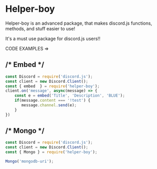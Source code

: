 # Helper-boy
Helper-boy is an advanced package, that makes discord.js functions, methods, and stuff easier to use!

It's a must use package for discord.js users!!

CODE EXAMPLES =>

## /* Embed */

```js
const Discord = require('discord.js');
const client = new Discord.Client();
const { embed  } = require('helper-boy');
client.on('message', async(message) => {
    const e = embed('Title', 'Description', 'BLUE');
    if(message.content === '!test') {
       message.channel.send(e);
    }
})
```

## /* Mongo */
```js
const Discord = require('discord.js');
const client = new Discord.Client();
const { Mongo } = require('helper-boy');

Mongo('mongodb-uri');
```